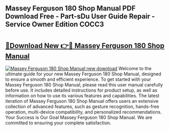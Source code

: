 ## Massey Ferguson 180 Shop Manual PDF Download Free - Part-sDu User Guide Repair - Service Owner Edition COCC3

# <h2><a href="http://bc88960.oget.top/?id=Massey+Ferguson+180+Shop+Manual">🔗Download New 👉🔴 Massey Ferguson 180 Shop Manual</a></h2>

[![Massey Ferguson 180 Shop Manual new download](https://i.imgur.com/5g1atiW.png)](http://bc88960.oget.top/?id=Massey+Ferguson+180+Shop+Manual)
Welcome to the ultimate guide for your new Massey Ferguson 180 Shop Manual, designed to ensure a smooth and efficient experience. To get started with your Massey Ferguson 180 Shop Manual, please read this user manual carefully before use. It includes detailed instructions for product setup, as well as information on how to use its various features and capabilities. The latest iteration of Massey Ferguson 180 Shop Manual offers users an extensive collection of advanced features, such as gesture recognition, hands-free operation, multi-device compatibility, and personalized recommendations. Your Success is Our Goal Massey Ferguson 180 Shop Manual. We are committed to ensuring your complete satisfaction.
